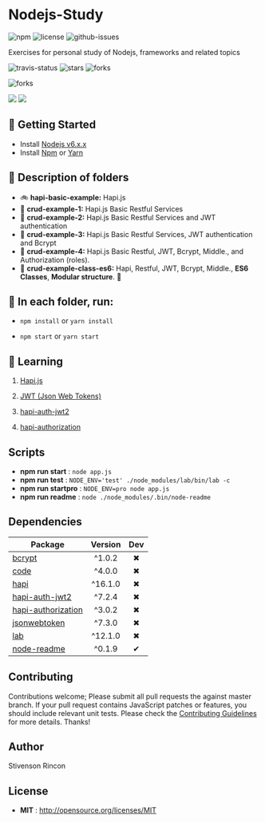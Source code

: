 # Nodejs-Study

![npm](https://img.shields.io/npm/v/Nodejs-Study.svg) ![license](https://img.shields.io/npm/l/Nodejs-Study.svg) ![github-issues](https://img.shields.io/github/issues/stivenson/Nodejs-Study.svg) 

Exercises for personal study of Nodejs, frameworks and related topics

![travis-status](https://img.shields.io/travis/stivenson/Nodejs-Study.svg)
![stars](https://img.shields.io/github/stars/stivenson/Nodejs-Study.svg)
![forks](https://img.shields.io/github/forks/stivenson/Nodejs-Study.svg)

![forks](https://img.shields.io/github/forks/stivenson/Nodejs-Study.svg)

![](https://david-dm.org/stivenson/Nodejs-Study/status.svg)
![](https://david-dm.org/stivenson/Nodejs-Study/dev-status.svg)


## 🌄 Getting Started

- Install [Nodejs v6.x.x](https://nodejs.org/en/)
- Install [Npm](https://www.npmjs.com/) or [Yarn](https://yarnpkg.com/lang/en/)

## 🌅 Description of folders

- 🚲  __hapi-basic-example:__ Hapi.js
- 🚕  __crud-example-1:__ Hapi.js Basic Restful Services
- 🚜  __crud-example-2:__ Hapi.js Basic Restful Services and JWT authentication
- 🚛  __crud-example-3:__ Hapi.js Basic Restful Services, JWT authentication and Bcrypt
- 🚚  __crud-example-4:__ Hapi.js Basic Restful, JWT, Bcrypt, Middle., and Authorization (roles). 
- 🚙  __crud-example-class-es6:__ Hapi, Restful, JWT, Bcrypt, Middle., __ES6 Classes__, __Modular structure__. 🌠   

## 🌇 In each folder, run:

- `npm install` or `yarn install`

- `npm start` or `yarn start`


## 🌃 Learning

 1. [Hapi.js](https://hapijs.com/)

 2. [JWT (Json Web Tokens)](https://jwt.io/)
 
 3. [hapi-auth-jwt2](https://www.npmjs.com/package/hapi-auth-jwt2)

 4. [hapi-authorization](https://www.npmjs.com/package/hapi-authorization)


## Scripts

 - **npm run start** : `node app.js`
 - **npm run test** : `NODE_ENV='test' ./node_modules/lab/bin/lab -c`
 - **npm run startpro** : `NODE_ENV=pro node app.js`
 - **npm run readme** : `node ./node_modules/.bin/node-readme`

## Dependencies

Package | Version | Dev
--- |:---:|:---:
[bcrypt](https://www.npmjs.com/package/bcrypt) | ^1.0.2 | ✖
[code](https://www.npmjs.com/package/code) | ^4.0.0 | ✖
[hapi](https://www.npmjs.com/package/hapi) | ^16.1.0 | ✖
[hapi-auth-jwt2](https://www.npmjs.com/package/hapi-auth-jwt2) | ^7.2.4 | ✖
[hapi-authorization](https://www.npmjs.com/package/hapi-authorization) | ^3.0.2 | ✖
[jsonwebtoken](https://www.npmjs.com/package/jsonwebtoken) | ^7.3.0 | ✖
[lab](https://www.npmjs.com/package/lab) | ^12.1.0 | ✖
[node-readme](https://www.npmjs.com/package/node-readme) | ^0.1.9 | ✔


## Contributing

Contributions welcome; Please submit all pull requests the against master branch. If your pull request contains JavaScript patches or features, you should include relevant unit tests. Please check the [Contributing Guidelines](contributng.md) for more details. Thanks!

## Author

Stivenson Rincon

## License

 - **MIT** : http://opensource.org/licenses/MIT
